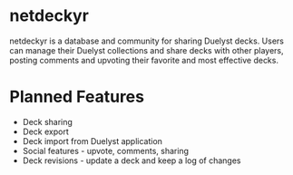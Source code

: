 netdeckyr
=========

netdeckyr is a database and community for sharing Duelyst decks. Users can manage their
Duelyst collections and share decks with other players, posting comments and upvoting their
favorite and most effective decks.

Planned Features
================

* Deck sharing
* Deck export
* Deck import from Duelyst application
* Social features - upvote, comments, sharing
* Deck revisions - update a deck and keep a log of changes
